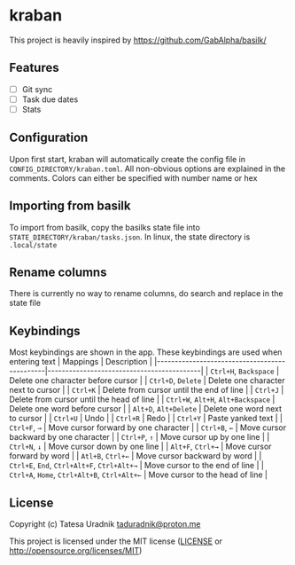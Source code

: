 # kraban

This project is heavily inspired by <https://github.com/GabAlpha/basilk/>
## Features
- [ ] Git sync
- [ ] Task due dates
- [ ] Stats
## Configuration
Upon first start, kraban will automatically create the config file in `CONFIG_DIRECTORY/kraban.toml`. All non-obvious options are explained in the comments. Colors can either be specified with number name or hex
## Importing from basilk
To import from basilk, copy the basilks state file into `STATE_DIRECTORY/kraban/tasks.json`. In linux, the state directory is `.local/state`
## Rename columns
There is currently no way to rename columns, do search and replace in the state file
## Keybindings
Most keybindings are shown in the app. These keybindings are used when entering text
| Mappings                                     | Description                               |
|----------------------------------------------|-------------------------------------------|
| `Ctrl+H`, `Backspace`                        | Delete one character before cursor        |
| `Ctrl+D`, `Delete`                           | Delete one character next to cursor       |
| `Ctrl+K`                                     | Delete from cursor until the end of line  |
| `Ctrl+J`                                     | Delete from cursor until the head of line |
| `Ctrl+W`, `Alt+H`, `Alt+Backspace`           | Delete one word before cursor             |
| `Alt+D`, `Alt+Delete`                        | Delete one word next to cursor            |
| `Ctrl+U`                                     | Undo                                      |
| `Ctrl+R`                                     | Redo                                      |
| `Ctrl+Y`                                     | Paste yanked text                         |
| `Ctrl+F`, `→`                                | Move cursor forward by one character      |
| `Ctrl+B`, `←`                                | Move cursor backward by one character     |
| `Ctrl+P`, `↑`                                | Move cursor up by one line                |
| `Ctrl+N`, `↓`                                | Move cursor down by one line              |
| `Alt+F`, `Ctrl+→`                            | Move cursor forward by word               |
| `Atl+B`, `Ctrl+←`                            | Move cursor backward by word              |
| `Ctrl+E`, `End`, `Ctrl+Alt+F`, `Ctrl+Alt+→`  | Move cursor to the end of line            |
| `Ctrl+A`, `Home`, `Ctrl+Alt+B`, `Ctrl+Alt+←` | Move cursor to the head of line           |
## License

Copyright (c) Tatesa Uradnik <taduradnik@proton.me>

This project is licensed under the MIT license ([LICENSE] or <http://opensource.org/licenses/MIT>)

[LICENSE]: ./LICENSE
